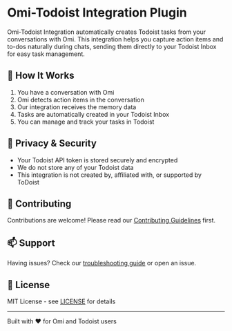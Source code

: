 # Omi-Todoist Integration Plugin

Omi-Todoist Integration automatically creates Todoist tasks from your conversations with Omi. This integration helps you capture action items and to-dos naturally during chats, sending them directly to your Todoist Inbox for easy task management.

## 📝 How It Works

1. You have a conversation with Omi
2. Omi detects action items in the conversation
3. Our integration receives the memory data
4. Tasks are automatically created in your Todoist Inbox
5. You can manage and track your tasks in Todoist

## 🔐 Privacy & Security

- Your Todoist API token is stored securely and encrypted
- We do not store any of your Todoist data
- This integration is not created by, affiliated with, or supported by ToDoist

## 🤝 Contributing

Contributions are welcome! Please read our [Contributing Guidelines](CONTRIBUTING.md) first.

## 📫 Support

Having issues? Check our [troubleshooting guide](SETUP.md#troubleshooting) or open an issue.

## 📄 License

MIT License - see [LICENSE](LICENSE) for details

---
Built with ❤️ for Omi and Todoist users